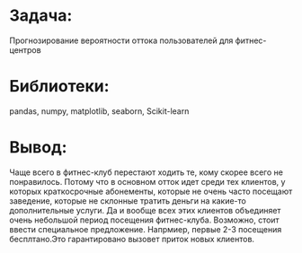 # Задача:
Прогнозирование вероятности оттока пользователей для фитнес-центров

# Библиотеки:
pandas, numpy, matplotlib, seaborn, Scikit-learn

# Вывод:
Чаще всего в фитнес-клуб перестают ходить те, кому скорее всего не понравилось. Потому что в основном отток идет среди тех клиентов, у которых краткосрочные абонементы, которые не очень часто посещают заведение, которые не склонные тратить деньги на какие-то дополнительные услуги. Да и вообще всех этих клиентов объединяет очень небольшой период посещения фитнес-клуба. Возможно, стоит ввести специальное предложение. Напрмиер, первые 2-3 посещения бесплтано.Это гарантировано вызовет приток новых клиентов.
